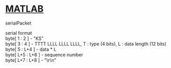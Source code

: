 [MATLAB](https://github.com/Hom-Wang/MATLAB)
========

serialPacket  

serial format  
byte[   1 :   2 ] - "KS"  
byte[   3 :   4 ] - TTTT LLLL LLLL LLLL, T : type (4 bits), L : data length (12 bits)  
byte[   5 : L+4 ] - data * L  
byte[ L+5 : L+6 ] - sequence number  
byte[ L+7 : L+8 ] - "\r\n"  
